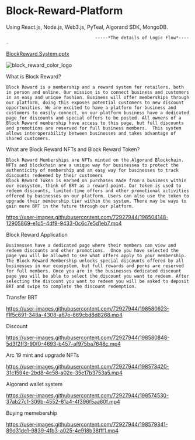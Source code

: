 # Block-Reward-Platform

Using React.js, Node.js, Web3.js, PyTeal, Algorand SDK, MongoDB.

                                      -----*The details of Logic Flow*-----
 
 [BlockReward.System.pptx](https://github.com/V-perseus/Block-Reward-Platform/files/9887809/BlockReward.System.pptx)

![block_reward_color_logo](https://user-images.githubusercontent.com/72927944/198503988-452f7766-a836-4292-be11-1e7a83f33de2.png)


What is Block Reward?

    Block Reward is a membership and a reward system for retailers, both in person and online. Our mission is to connect business and customers in an easy and unique fashion. Business will offer memberships through our platform, doing this exposes potential customers to new discount opportunities. We are excited to have a platform for business and customers to easily connect, on our platform business have a dedicated page for discounts and special offers to be posted. All owners of a Block Reward membership have access to this page, but full discounts and promotions are reserved for full business members.  This system allows interoperability between businesses and takes advantage of shared customers.
    

What are Block Reward NFTs and Block Reward Token?

    Block Reward Memberships are NFTs minted on the Algorand Blockchain. NFTs and blockchain are a unique way for businesses to protect the authenticity of membership and an easy way for businesses to track discounts redeemed by their customers
    Block Reward Token is earned on purchases made from a business within our ecosystem, think of BRT as a reward point. Our token is used to redeem discounts, limited-time offers and other promotional activities offered by businesses on our platform. Users can also use the token to upgrade their membership tier within the system. There may be ways to gain more BRT in the future through our platform.
    
https://user-images.githubusercontent.com/72927944/198504148-12905869-e1d5-4df9-9433-0c6c7e5d1eb7.mp4
   
Block Reward Application

    Businesses have a dedicated page where their members can view and redeem discounts and other promotions.  Once you have selected the page you will be allowed to see what offers apply to your membership. The Block Reward Membership unlocks special discounts offered by all businesses in our ecosystem, but full rewards and perks are reserved for full members. Once you are in the businesses dedicated discount page you will be able to select the discount you want to redeem. After selecting the discount you want to redeem you will be asked to deposit BRT and swipe to complete the discount redemption.

Transfer BRT

https://user-images.githubusercontent.com/72927944/198580623-f1f5c691-348a-4308-a67e-669cbd8d8268.mp4

Discount

https://user-images.githubusercontent.com/72927944/198580848-5d3f2ff3-90f0-4693-b457-af975ba7648c.mp4

Arc 19 mint and upgrade NFTs

https://user-images.githubusercontent.com/72927944/198573420-31c1594e-2bd8-4e58-a02e-35e17b3753a5.mp4

Algorand wallet system

https://user-images.githubusercontent.com/72927944/198574530-37ab27c1-309b-4552-81a4-4f396f5aa60f.mp4

Buying memebership

https://user-images.githubusercontent.com/72927944/198579341-89d31de1-9839-4fb3-a025-4e918b38fff1.mp4




